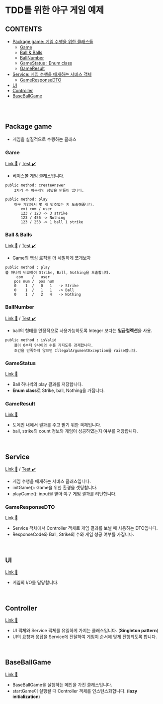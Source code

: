 # TDD를 위한 야구 게임 예제

## CONTENTS

- [Package game: 게임 수행을 위한 클래스들](#Package-game)
    - [Game](#Game)
    - [Ball & Balls](#Ball-&-Balls)
    - [BallNumber](#BallNumber)
    - [GameStatus : Enum class](#GameStatus)
    - [GameResult](#GameResult)
- [Service: 게임 수행을 매개하는 서비스 객체](#Service)
    - [GameResponseDTO](#GameResponseDTO)
- [UI](#UI)
- [Controller](#Controller)
- [BaseBallGame](#BaseBallGame)

<br/>
<br/>

## Package game

- 게임을 실질적으로 수행하는 클래스

### Game

[Link :link:](/src/main/java/baseBall/game/Game.java) / [Test :heavy_check_mark:](/src/test/java/baseBall/game/GameTest.java)
- 베이스볼 게임 클래스입니다.

```
public method: createAnswer
    3자리 수 야구게임 정답을 만들어 냅니다.

public method: play
    야구 게임에서 몇 개 맞추었는 지 도출해줍니다.
       ex) com / user
       123 / 123 -> 3 strike
       123 / 456 -> Nothing
       123 / 253 -> 1 ball 1 strike
```

### Ball & Balls

[Link :link:](/src/main/java/baseBall/game/Ball.java) / [Test :heavy_check_mark:](/src/test/java/baseBall/game/BallTest.java)
- Game의 핵심 로직을 더 세밀하게 쪼개보자

```
public method : play
볼 하나씩 비교하여 Strike, Ball, Nothing을 도출합니다.
     com    /   user
    pos num /  pos num
    0    1  /   0   1   -> Strike
    0    1  /   1   1   -> Ball
    0    1  /   2   4   -> Nothing 
```

### BallNumber

[Link :link:](/src/main/java/baseBall/game/BallNumber.java) / [Test :heavy_check_mark:](/src/test/java/baseBall/game/BallNumberTest.java)
- ball의 형태를 안정적으로 사용가능하도록 Integer 보다는 **일급컬렉션**을 사용.

```
public method : isValid
    볼이 0부터 9사이의 수를 가지도록 강제합니다.
    조건을 만족하지 않으면 IllegalArgumentException를 raise합니다.
```

### GameStatus 

[Link :link:](/src/main/java/baseBall/game/GameStatus.java)
- Ball 하나씩의 play 결과를 저장합니다.
- **Enum class**로 Strike, ball, Nothing을 가집니다.

### GameResult

[Link :link:](/src/main/java/baseBall/game/GameResult.java)
- 도메인 내에서 결과를 주고 받기 위한 객체입니다.
- ball, strike의 count 정보와 게임이 성공하였는지 여부를 저장합니다.

<br/>

## Service

[Link :link:](/src/main/java/baseBall/Service.java) / [Test :heavy_check_mark:](/src/test/java/baseBall/ServiceTest.java)
- 게임 수행을 매개하는 서비스 클래스입니다.
- initGame(): Game을 위한 환경을 셋팅합니다.
- playGame(): input을 받아 야구 게임 결과를 리턴합니다.

### GameResponseDTO

[Link :link:](/src/main/java/baseBall/Dto/GameResponseDto.java)
- Service 객체에서 Controller 객체로 게임 결과를 보낼 때 사용하는 DTO입니다.
- ResponseCode와 Ball, Strike의 수와 게임 성공 여부를 가집니다.

<br/>

## UI

[Link :link:](/src/main/java/baseBall/UI.java)
- 게임의 I/O를 담당합니다.

<br/>

## Controller

[Link :link:](/src/main/java/baseBall/Controller.java)
- UI 객체와 Service 객체를 유일하게 가지는 클래스입니다. (**Singleton pattern**)
- UI의 요청과 응답을 Service에 전달하여 게임이 순서에 맞게 진행되도록 합니다.

<br/>

## BaseBallGame

[Link :link:](/src/main/java/BaseBallGame.java)
- BaseBallGame을 실행하는 메인을 가진 클래스입니다.
- startGame이 실행될 때 Controller 객체를 인스턴스화합니다. (**lazy initialization**)
